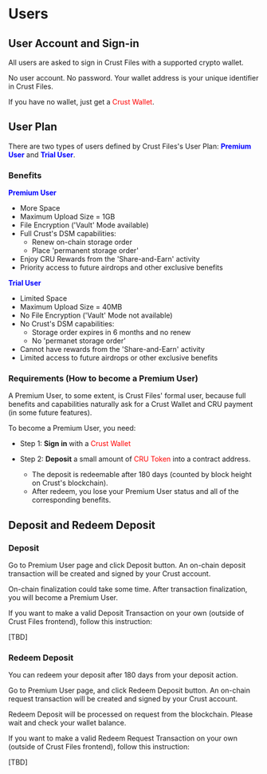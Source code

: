# Users

## User Account and Sign-in

All users are asked to sign in Crust Files with a supported crypto wallet.  

No user account. No password. Your wallet address is your unique identifier in Crust Files.  

If you have no wallet, just get a <font color="red">Crust Wallet</font>.

## User Plan

There are two types of users defined by Crust Files's User Plan: <font color="blue">**Premium User**</font> and <font color="blue">**Trial User**</font>.

### Benefits
**<font color="blue">Premium User</font>**  

- More Space
- Maximum Upload Size = 1GB
- File Encryption ('Vault' Mode available)
- Full Crust's DSM capabilities:
  - Renew on-chain storage order
  - Place 'permanent storage order'
- Enjoy CRU Rewards from the 'Share-and-Earn' activity
- Priority access to future airdrops and other exclusive benefits

**<font color="blue">Trial User</font>**  

- Limited Space
- Maximum Upload Size = 40MB
- No File Encryption ('Vault' Mode not available)
- No Crust's DSM capabilities:
  - Storage order expires in 6 months and no renew
  - No 'permanet storage order'
- Cannot have rewards from the 'Share-and-Earn' activity
- Limited access to future airdrops or other exclusive benefits

### Requirements (How to become a Premium User)

A Premium User, to some extent, is Crust Files' formal user, because full benefits and capabilities naturally ask for a Crust Wallet and CRU payment (in some future features).

To become a Premium User, you need:

- Step 1: **Sign in** with a <font color="red">Crust Wallet</font>

- Step 2: **Deposit** a small amount of <font color="red">CRU Token</font> into a contract address. 
  - The deposit is redeemable after 180 days (counted by block height on Crust's blockchain).
  - After redeem, you lose your Premium User status and all of the corresponding benefits.
  
## Deposit and Redeem Deposit

### Deposit

Go to Premium User page and click Deposit button. An on-chain deposit transaction will be created and signed by your Crust account.  

On-chain finalization could take some time. After transaction finalization, you will become a Premium User.  

If you want to make a valid Deposit Transaction on your own (outside of Crust Files frontend), follow this instruction:

[TBD]

### Redeem Deposit

You can redeem your deposit after 180 days from your deposit action.

Go to Premium User page, and click Redeem Deposit button. An on-chain request transaction will be created and signed by your Crust account.   

Redeem Deposit will be processed on request from the blockchain. Please wait and check your wallet balance.  

If you want to make a valid Redeem Request Transaction on your own (outside of Crust Files frontend), follow this instruction:

[TBD]













